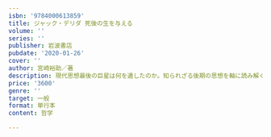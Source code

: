 ```yaml
---
isbn: '9784000613859'
title: ジャック・デリダ 死後の生を与える
volume: ''
series: ''
publisher: 岩波書店
pubdate: '2020-01-26'
cover: ''
author: 宮崎裕助／著
description: 現代思想最後の巨星は何を遺したのか。知られざる後期の思想を軸に読み解く。新たなる入門書の誕生。
price: '3600'
genre: ''
target: 一般
format: 単行本
content: 哲学

---
```

